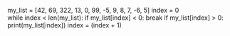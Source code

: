 my_list = [42, 69, 322, 13, 0, 99, -5, 9, 8, 7, -6, 5]
index = 0  
while index < len(my_list):
    if my_list[index] < 0:
        break
    if my_list[index] > 0:
        print(my_list[index])
    index = (index + 1)
